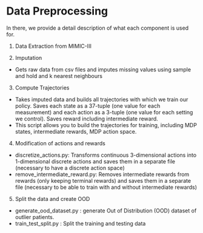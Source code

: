 # Data Preprocessing 
In there, we provide a detail description of what each component is used for. 

1. Data Extraction from MIMIC-III

2. Imputation
- Gets raw data from csv files and imputes missing values using sample and hold and k nearest neighbours

3. Compute Trajectories
- Takes imputed data and builds all trajectories with which we train our policy. Saves each state as a 37-tuple (one value for each measurement) and each action as a 3-tuple (one value for each setting we control). Saves reward including intermediate reward.
- This script allows you to build the trajectories for training, including MDP states, intermediate rewards, MDP action space.

4. Modification of actions and rewards  
- discretize_actions.py: Transforms continuous 3-dimensional actions into 1-dimensional discrete actions and saves them in a separate file (necessary to have a discrete action space)
- remove_intermediate_reward.py: Removes intermediate rewards from rewards (only keeping terminal rewards) and saves them in a separate file (necessary to be able to train with and without intermediate rewards)

5. Split the data and create OOD 
- generate_ood_dataset.py : generate Out of Distribution (OOD) dataset of outlier patients.
- train_test_split.py : Split the training and testing data 
